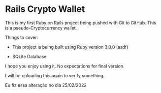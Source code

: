 # Rails Crypto Wallet

This is my first Ruby on Rails project being pushed with Git to GitHub. This is a pseudo-Cryptocurrency wallet.

Things to cover:

* This project is being built using Ruby version 3.0.0 (asdf)

* SQLite Database

I hope you enjoy using it. No expectations for final version.

I will be uploading this again to verify something.

Eu fiz essa alteração no dia 25/02/2022
